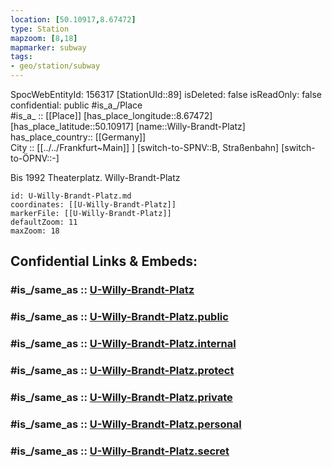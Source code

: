 ```yaml
---
location: [50.10917,8.67472] 
type: Station 
mapzoom: [8,18] 
mapmarker: subway 
tags:
- geo/station/subway
---
```

SpocWebEntityId: 156317
[StationUId::89] 
isDeleted: false
isReadOnly: false
confidential: public
#is_a_/Place  
#is_a_ :: [[Place]] 
[has_place_longitude::8.67472] 
[has_place_latitude::50.10917] 
[name::Willy-Brandt-Platz] 
has_place_country:: [[Germany]]  
City :: [[../../Frankfurt~Main]] ] 
[switch-to-SPNV::B, Straßenbahn] 
[switch-to-ÖPNV::-] 

Bis 1992 Theaterplatz. Willy-Brandt-Platz

```leaflet
id: U-Willy-Brandt-Platz.md
coordinates: [[U-Willy-Brandt-Platz]] 
markerFile: [[U-Willy-Brandt-Platz]] 
defaultZoom: 11 
maxZoom: 18
```


## Confidential Links & Embeds: 

### #is_/same_as :: [U-Willy-Brandt-Platz](/_Standards/Earth/Continent/Europe/Europe~Central/Germany/Germany~West/Hessen/counties~Hessen/Frankfurt~Main/Stations-FFM~U/U-Willy-Brandt-Platz.md) 

### #is_/same_as :: [U-Willy-Brandt-Platz.public](/_public/Earth/Continent/Europe/Europe~Central/Germany/Germany~West/Hessen/counties~Hessen/Frankfurt~Main/Stations-FFM~U/U-Willy-Brandt-Platz.public.md) 

### #is_/same_as :: [U-Willy-Brandt-Platz.internal](/_internal/Earth/Continent/Europe/Europe~Central/Germany/Germany~West/Hessen/counties~Hessen/Frankfurt~Main/Stations-FFM~U/U-Willy-Brandt-Platz.internal.md) 

### #is_/same_as :: [U-Willy-Brandt-Platz.protect](/_protect/Earth/Continent/Europe/Europe~Central/Germany/Germany~West/Hessen/counties~Hessen/Frankfurt~Main/Stations-FFM~U/U-Willy-Brandt-Platz.protect.md) 

### #is_/same_as :: [U-Willy-Brandt-Platz.private](/_private/Earth/Continent/Europe/Europe~Central/Germany/Germany~West/Hessen/counties~Hessen/Frankfurt~Main/Stations-FFM~U/U-Willy-Brandt-Platz.private.md) 

### #is_/same_as :: [U-Willy-Brandt-Platz.personal](/_personal/Earth/Continent/Europe/Europe~Central/Germany/Germany~West/Hessen/counties~Hessen/Frankfurt~Main/Stations-FFM~U/U-Willy-Brandt-Platz.personal.md) 

### #is_/same_as :: [U-Willy-Brandt-Platz.secret](/_secret/Earth/Continent/Europe/Europe~Central/Germany/Germany~West/Hessen/counties~Hessen/Frankfurt~Main/Stations-FFM~U/U-Willy-Brandt-Platz.secret.md)

